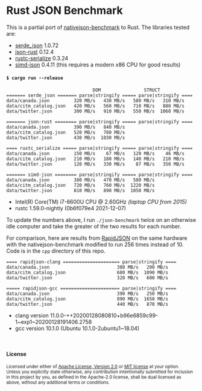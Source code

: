 # Rust JSON Benchmark

This is a partial port of [nativejson-benchmark] to Rust. The libraries tested
are:

- [serde\_json] 1.0.72
- [json-rust] 0.12.4
- [rustc-serialize] 0.3.24
- [simd-json] 0.4.11 (this requires a modern x86 CPU for good results)

[nativejson-benchmark]: https://github.com/miloyip/nativejson-benchmark
[serde\_json]: https://github.com/serde-rs/json
[json-rust]: https://github.com/maciejhirsz/json-rust
[rustc-serialize]: https://github.com/rust-lang-nursery/rustc-serialize
[simd-json]: https://github.com/Licenser/simdjson-rs

#### `$ cargo run --release`

```
                                DOM                STRUCT
======= serde_json ======= parse|stringify ===== parse|stringify ====
data/canada.json         320 MB/s   430 MB/s   580 MB/s   310 MB/s
data/citm_catalog.json   420 MB/s   560 MB/s   710 MB/s   880 MB/s
data/twitter.json        300 MB/s   910 MB/s   550 MB/s  1060 MB/s

======= json-rust ======== parse|stringify ===== parse|stringify ====
data/canada.json         390 MB/s   840 MB/s
data/citm_catalog.json   520 MB/s   780 MB/s
data/twitter.json        430 MB/s  1030 MB/s

==== rustc_serialize ===== parse|stringify ===== parse|stringify ====
data/canada.json         150 MB/s    67 MB/s   120 MB/s    46 MB/s
data/citm_catalog.json   210 MB/s   180 MB/s   140 MB/s   210 MB/s
data/twitter.json        120 MB/s   330 MB/s    87 MB/s   350 MB/s

======= simd-json ======== parse|stringify ===== parse|stringify ====
data/canada.json         380 MB/s   470 MB/s   580 MB/s
data/citm_catalog.json   720 MB/s   760 MB/s  1220 MB/s
data/twitter.json        810 MB/s   890 MB/s  1050 MB/s
```

- Intel(R) Core(TM) i7-6600U CPU @ 2.60GHz *(laptop CPU from 2015)*
- rustc 1.59.0-nightly (0b6f079e4 2021-12-07)

To update the numbers above, I run `./json-benchmark` twice on an otherwise idle
computer and take the greater of the two results for each number.

For comparison, here are results from [RapidJSON] on the same hardware with the
nativejson-benchmark modified to run 256 times instead of 10. Code is in the
`cpp` directory of this repo.

[RapidJSON]: https://github.com/miloyip/rapidjson

```
==== rapidjson-clang ===================== parse|stringify ====
data/canada.json                         380 MB/s   200 MB/s
data/citm_catalog.json                   680 MB/s  1090 MB/s
data/twitter.json                        320 MB/s   600 MB/s

===== rapidjson-gcc ====================== parse|stringify ====
data/canada.json                         390 MB/s   250 MB/s
data/citm_catalog.json                   890 MB/s  1650 MB/s
data/twitter.json                        440 MB/s   870 MB/s
```

- clang version 11.0.0-++20200128080810+b96e6859c99-1~exp1~20200128191406.2758
- gcc version 10.1.0 (Ubuntu 10.1.0-2ubuntu1~18.04)

<br>

#### License

<sup>
Licensed under either of <a href="LICENSE-APACHE">Apache License, Version
2.0</a> or <a href="LICENSE-MIT">MIT license</a> at your option.
</sup>

<br>

<sub>
Unless you explicitly state otherwise, any contribution intentionally submitted
for inclusion in this project by you, as defined in the Apache-2.0 license,
shall be dual licensed as above, without any additional terms or conditions.
</sub>
